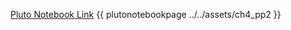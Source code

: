 [Pluto Notebook Link](https://github.com/stefanbringuier/QuantumComputingProblemsSolutions/tree/main/notebooks/ch4/ch4_pp2.jl)
{{ plutonotebookpage ../../assets/ch4_pp2 }}